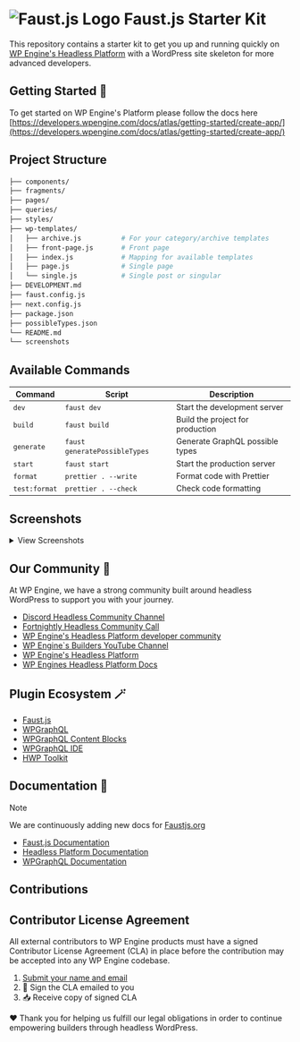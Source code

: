 # ![Faust.js Logo](./.github/assets/faustjs-logo.svg) Faust.js Starter Kit

This repository contains a starter kit to get you up and running quickly on [WP Engine's Headless Platform](https://wpengine.com/headless-wordpress/) with a WordPress site skeleton for more advanced developers.

## Getting Started 🚀

To get started on WP Engine's Platform please follow the docs here [https://developers.wpengine.com/docs/atlas/getting-started/create-app/](https://developers.wpengine.com/docs/atlas/getting-started/create-app/)

## Project Structure

```bash
├── components/
├── fragments/
├── pages/
├── queries/
├── styles/
├── wp-templates/
│   ├── archive.js          # For your category/archive templates
│   ├── front-page.js       # Front page
│   ├── index.js            # Mapping for available templates
│   ├── page.js             # Single page
│   └── single.js           # Single post or singular
├── DEVELOPMENT.md
├── faust.config.js
├── next.config.js
├── package.json
├── possibleTypes.json
└── README.md
└── screenshots
```

## Available Commands

| Command       | Script                        | Description                      |
| ------------- | ----------------------------- | -------------------------------- |
| `dev`         | `faust dev`                   | Start the development server     |
| `build`       | `faust build`                 | Build the project for production |
| `generate`    | `faust generatePossibleTypes` | Generate GraphQL possible types  |
| `start`       | `faust start`                 | Start the production server      |
| `format`      | `prettier . --write`          | Format code with Prettier        |
| `test:format` | `prettier . --check`          | Check code formatting            |

## Screenshots

<details>
    <summary>View Screenshots</summary>

![Front Page](screenshots/front-page.png)

![Category Page](screenshots/category-page.png)

![Single Page](screenshots/single-page.png)

![Single Post](screenshots/single-post.png)

</details>

## Our Community 🩵

At WP Engine, we have a strong community built around headless WordPress to support you with your journey.

- [Discord Headless Community Channel](https://faustjs.org/discord)
- [Fortnightly Headless Community Call](https://discord.gg/headless-wordpress-836253505944813629?event=1371472220592930857)
- [WP Engine's Headless Platform developer community](https://wpengine.com/builders/headless)
- [WP Engine`s Builders YouTube Channel](https://www.youtube.com/@WPEngineBuilders)
- [WP Engine's Headless Platform](https://wpengine.com/headless-wordpress/)
- [WP Engines Headless Platform Docs](https://developers.wpengine.com/docs/atlas/overview/)

## Plugin Ecosystem 🪄

- [Faust.js](https://faustjs.org)
- [WPGraphQL](https://www.wpgraphql.com)
- [WPGraphQL Content Blocks](https://github.com/wpengine/wp-graphql-content-blocks)
- [WPGraphQL IDE](https://github.com/wp-graphql/wpgraphql-ide)
- [HWP Toolkit](https://github.com/wpengine/hwptoolkit)

## Documentation 🔎

> [!NOTE]
> We are continuously adding new docs for [Faustjs.org](https://faustjs.org/docs)

- [Faust.js Documentation](https://faustjs.org/docs/)
- [Headless Platform Documentation](https://wpengine.com/headless-wordpress/)
- [WPGraphQL Documentation](https://developers.wpengine.com/docs/atlas/overview/)


## Contributions

## Contributor License Agreement

All external contributors to WP Engine products must have a signed Contributor License Agreement (CLA) in place before the contribution may be accepted into any WP Engine codebase.

1. [Submit your name and email](https://wpeng.in/cla/)
2. 📝 Sign the CLA emailed to you
3. 📥 Receive copy of signed CLA

❤️ Thank you for helping us fulfill our legal obligations in order to continue empowering builders through headless WordPress.

